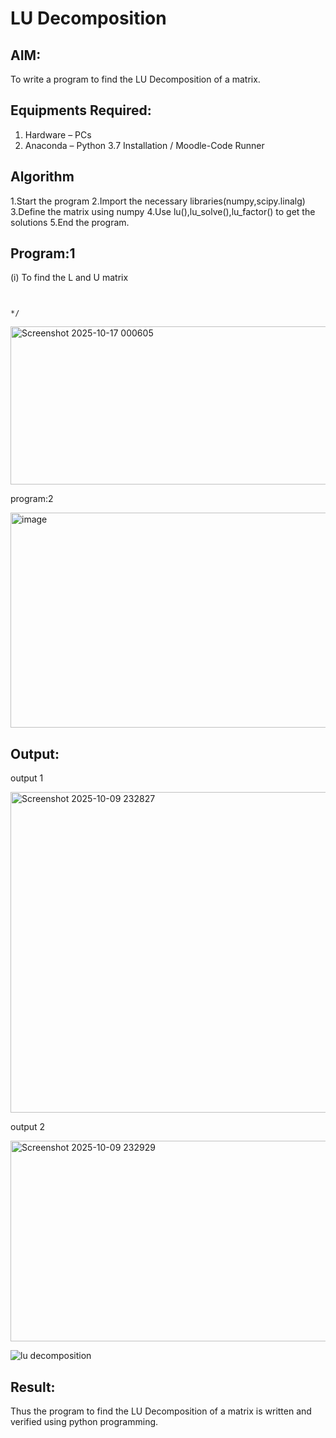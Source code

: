 # LU Decomposition 

## AIM:
To write a program to find the LU Decomposition of a matrix.

## Equipments Required:
1. Hardware – PCs
2. Anaconda – Python 3.7 Installation / Moodle-Code Runner

## Algorithm
1.Start the program
2.Import the necessary libraries(numpy,scipy.linalg)
3.Define the matrix using numpy
4.Use lu(),lu_solve(),lu_factor() to get the solutions
5.End the program.
   

## Program:1
(i) To find the L and U matrix
```<


*/
```
<img width="635" height="253" alt="Screenshot 2025-10-17 000605" src="https://github.com/user-attachments/assets/bca70e66-bea0-4248-9d28-bd887ed353af" />

program:2

<img width="658" height="344" alt="image" src="https://github.com/user-attachments/assets/5e441e08-f82e-4149-ae3e-053a1e11653a" />

## Output:

output 1

<img width="1202" height="513" alt="Screenshot 2025-10-09 232827" src="https://github.com/user-attachments/assets/b9115cab-3fb1-4ee5-9a13-ac16586ab288" />

output 2


<img width="1225" height="321" alt="Screenshot 2025-10-09 232929" src="https://github.com/user-attachments/assets/0dddee2d-541b-4941-afa3-8688356f6bd7" />


![lu decomposition]()


## Result:
Thus the program to find the LU Decomposition of a matrix is written and verified using python programming.


